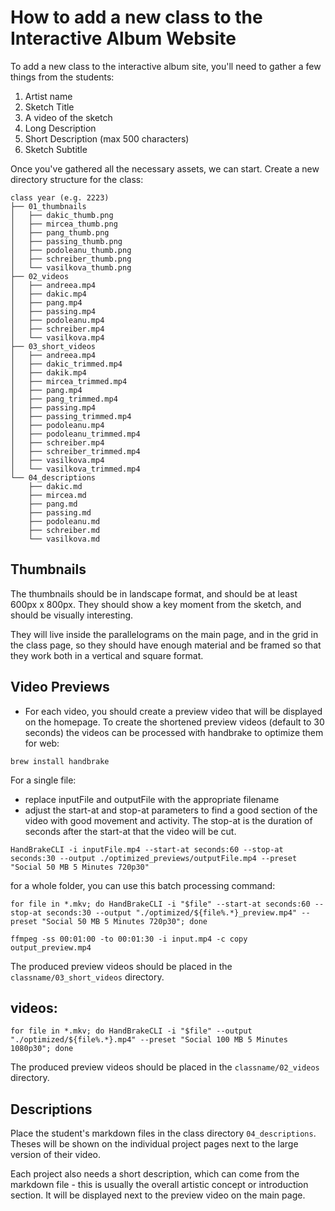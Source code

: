 # How to add a new class to the Interactive Album Website

To add a new class to the interactive album site, you'll need to gather a few things from the students:

1. Artist name
2. Sketch Title
3. A video of the sketch
4. Long Description
5. Short Description (max 500 characters)
6. Sketch Subtitle

Once you've gathered all the necessary assets, we can start. Create a new directory structure for the class:

```
class year (e.g. 2223)
├── 01_thumbnails
│   ├── dakic_thumb.png
│   ├── mircea_thumb.png
│   ├── pang_thumb.png
│   ├── passing_thumb.png
│   ├── podoleanu_thumb.png
│   ├── schreiber_thumb.png
│   └── vasilkova_thumb.png
├── 02_videos
│   ├── andreea.mp4
│   ├── dakic.mp4
│   ├── pang.mp4
│   ├── passing.mp4
│   ├── podoleanu.mp4
│   ├── schreiber.mp4
│   └── vasilkova.mp4
├── 03_short_videos
│   ├── andreea.mp4
│   ├── dakic_trimmed.mp4
│   ├── dakik.mp4
│   ├── mircea_trimmed.mp4
│   ├── pang.mp4
│   ├── pang_trimmed.mp4
│   ├── passing.mp4
│   ├── passing_trimmed.mp4
│   ├── podoleanu.mp4
│   ├── podoleanu_trimmed.mp4
│   ├── schreiber.mp4
│   ├── schreiber_trimmed.mp4
│   ├── vasilkova.mp4
│   └── vasilkova_trimmed.mp4
└── 04_descriptions
    ├── dakic.md
    ├── mircea.md
    ├── pang.md
    ├── passing.md
    ├── podoleanu.md
    ├── schreiber.md
    └── vasilkova.md
```

## Thumbnails

The thumbnails should be in landscape format, and should be at least 600px x 800px. They should show a key moment from the sketch, and should be visually interesting.

They will live inside the parallelograms on the main page, and in the grid in the class page, so they should have enough material and be framed so that they work both in a vertical and square format.

## Video Previews

- For each video, you should create a preview video that will be displayed on the homepage. To create the shortened preview videos (default to 30 seconds) the videos can be processed with handbrake to optimize them for web:

```shell
brew install handbrake
```

For a single file:

- replace inputFile and outputFile with the appropriate filename
- adjust the start-at and stop-at parameters to find a good section of the video with good movement and activity. The stop-at is the duration of seconds after the start-at that the video will be cut.

```shell
HandBrakeCLI -i inputFile.mp4 --start-at seconds:60 --stop-at seconds:30 --output ./optimized_previews/outputFile.mp4 --preset "Social 50 MB 5 Minutes 720p30"
```

for a whole folder, you can use this batch processing command:

```shell
for file in *.mkv; do HandBrakeCLI -i "$file" --start-at seconds:60 --stop-at seconds:30 --output "./optimized/${file%.*}_preview.mp4" --preset "Social 50 MB 5 Minutes 720p30"; done
```

```shell
ffmpeg -ss 00:01:00 -to 00:01:30 -i input.mp4 -c copy output_preview.mp4
```

The produced preview videos should be placed in the `classname/03_short_videos` directory.

## videos:

```shell
for file in *.mkv; do HandBrakeCLI -i "$file" --output "./optimized/${file%.*}.mp4" --preset "Social 100 MB 5 Minutes 1080p30"; done
```
The produced preview videos should be placed in the `classname/02_videos` directory.


## Descriptions

Place the student's markdown files in the class directory `04_descriptions`. Theses will be shown on the individual project pages next to the large version of their video.

Each project also needs a short description, which can come from the markdown file - this is usually the overall artistic concept or introduction section. It will be displayed next to the preview video on the main page.